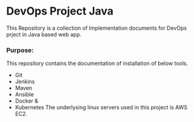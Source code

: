 # DevOps Project Java

This Repository is a collection of Implementation documents for DevOps prject in Java based web app. 

### Purpose:
This repository contains the documentation of installation of below tools.
- Git
- Jenkins
- Maven
- Ansible
- Docker &
- Kubernetes
The underlysing linux servers used in this project is AWS EC2.
